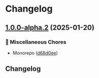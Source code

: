 # Changelog

## [1.0.0-alpha.2](https://github.com/ZebraDevs/zeta_flutter/compare/v0.20.1...v1.0.0-alpha.2) (2025-01-20)


### 🧹 Miscellaneous Chores

* Monorepo ([d68d0ee](https://github.com/ZebraDevs/zeta_flutter/commit/d68d0eee9d1b03729ad267701355e7073c3eaaa0))

## Changelog
